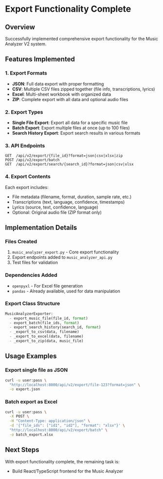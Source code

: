 # Export Functionality Complete

## Overview
Successfully implemented comprehensive export functionality for the Music Analyzer V2 system.

## Features Implemented

### 1. Export Formats
- **JSON**: Full data export with proper formatting
- **CSV**: Multiple CSV files zipped together (file info, transcriptions, lyrics)
- **Excel**: Multi-sheet workbook with organized data
- **ZIP**: Complete export with all data and optional audio files

### 2. Export Types
- **Single File Export**: Export all data for a specific music file
- **Batch Export**: Export multiple files at once (up to 100 files)
- **Search History Export**: Export search results in various formats

### 3. API Endpoints
```
GET  /api/v2/export/{file_id}?format=json|csv|xlsx|zip
POST /api/v2/export/batch
GET  /api/v2/export/search/{search_id}?format=json|csv|xlsx
```

### 4. Export Contents
Each export includes:
- File metadata (filename, format, duration, sample rate, etc.)
- Transcriptions (text, language, confidence, timestamps)
- Lyrics (source, text, confidence, language)
- Optional: Original audio file (ZIP format only)

## Implementation Details

### Files Created
1. `music_analyzer_export.py` - Core export functionality
2. Export endpoints added to `music_analyzer_api.py`
3. Test files for validation

### Dependencies Added
- `openpyxl` - For Excel file generation
- `pandas` - Already available, used for data manipulation

### Export Class Structure
```python
MusicAnalyzerExporter:
  - export_music_file(file_id, format)
  - export_batch(file_ids, format)
  - export_search_history(search_id, format)
  - _export_to_csv(data, filename)
  - _export_to_excel(data, filename)
  - _export_to_zip(data, music_file)
```

## Usage Examples

### Export single file as JSON
```bash
curl -u user:pass \
  "http://localhost:8000/api/v2/export/file-123?format=json" \
  -o export.json
```

### Batch export as Excel
```bash
curl -u user:pass \
  -X POST \
  -H "Content-Type: application/json" \
  -d '{"file_ids": ["id1", "id2"], "format": "xlsx"}' \
  "http://localhost:8000/api/v2/export/batch" \
  -o batch_export.xlsx
```

## Next Steps
With export functionality complete, the remaining task is:
- Build React/TypeScript frontend for the Music Analyzer